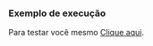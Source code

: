 ### Exemplo de execução

Para testar você mesmo [Clique aqui](https://kazuto-neves.github.io/Desafios-dio-js.io/Web-Html/ExerciciosJS/Tratamento_de_erros/index.html).